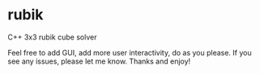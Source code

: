 rubik
=====

C++ 3x3 rubik cube solver

Feel free to add GUI, add more user interactivity, do as you please.
If you see any issues, please let me know. Thanks and enjoy!
